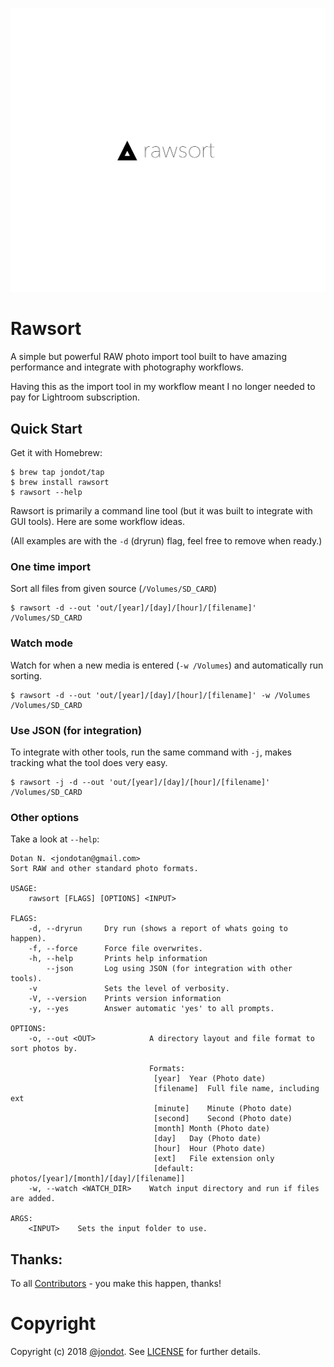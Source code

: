 ![](media/rawsort.png)

# Rawsort

A simple but powerful RAW photo import tool built to have amazing performance and integrate with photography workflows.

Having this as the import tool in my workflow meant I no longer needed to pay for Lightroom subscription.


## Quick Start

Get it with Homebrew:

```
$ brew tap jondot/tap
$ brew install rawsort
$ rawsort --help
```


Rawsort is primarily a command line tool (but it was built to integrate with GUI tools). Here are some workflow ideas.


(All examples are with the `-d` (dryrun) flag, feel free to remove when ready.)

### One time import

Sort all files from given source (`/Volumes/SD_CARD`)

```
$ rawsort -d --out 'out/[year]/[day]/[hour]/[filename]' /Volumes/SD_CARD
```

### Watch mode

Watch for when a new media is entered (`-w /Volumes`) and automatically run sorting.

```
$ rawsort -d --out 'out/[year]/[day]/[hour]/[filename]' -w /Volumes /Volumes/SD_CARD
```

### Use JSON (for integration)

To integrate with other tools, run the same command with `-j`, makes tracking what the tool does very easy.

```
$ rawsort -j -d --out 'out/[year]/[day]/[hour]/[filename]' /Volumes/SD_CARD
```

### Other options

Take a look at `--help`:

```
Dotan N. <jondotan@gmail.com>
Sort RAW and other standard photo formats.

USAGE:
    rawsort [FLAGS] [OPTIONS] <INPUT>

FLAGS:
    -d, --dryrun     Dry run (shows a report of whats going to happen).
    -f, --force      Force file overwrites.
    -h, --help       Prints help information
        --json       Log using JSON (for integration with other tools).
    -v               Sets the level of verbosity.
    -V, --version    Prints version information
    -y, --yes        Answer automatic 'yes' to all prompts.

OPTIONS:
    -o, --out <OUT>            A directory layout and file format to sort photos by.

                               Formats:
                               	[year]	Year (Photo date)
                               	[filename]	Full file name, including ext
                               	[minute]	Minute (Photo date)
                               	[second]	Second (Photo date)
                               	[month]	Month (Photo date)
                               	[day]	Day (Photo date)
                               	[hour]	Hour (Photo date)
                               	[ext]	File extension only
                                [default: photos/[year]/[month]/[day]/[filename]]
    -w, --watch <WATCH_DIR>    Watch input directory and run if files are added.

ARGS:
    <INPUT>    Sets the input folder to use.

```

## Thanks:

To all [Contributors](https://github.com/jondot/rawsort/graphs/contributors) - you make this happen, thanks!

# Copyright

Copyright (c) 2018 [@jondot](http://twitter.com/jondot). See [LICENSE](LICENSE.txt) for further details.